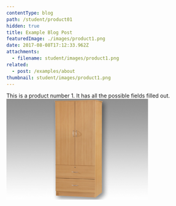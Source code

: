 ```yaml
---
contentType: blog
path: /student/product01
hidden: true
title: Example Blog Post
featuredImage: ./images/product1.png
date: 2017-08-08T17:12:33.962Z
attachments:
  - filename: student/images/product1.png
related:
  - post: /examples/about
thumbnail: student/images/product1.png
---
```

This is a product number 1. It has all the possible fields filled out.
![Grass](./images/product1.png)